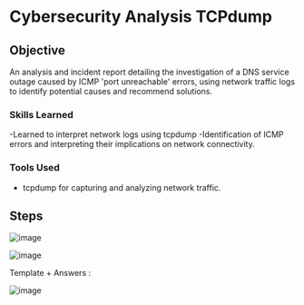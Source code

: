 # Cybersecurity Analysis TCPdump

## Objective

An analysis and incident report detailing the investigation of a DNS service outage caused by ICMP 'port unreachable' errors, using network traffic logs to identify potential causes and recommend solutions.

### Skills Learned

-Learned to interpret network logs using tcpdump
-Identification of ICMP errors and interpreting their implications on network connectivity.

### Tools Used

- tcpdump for capturing and analyzing network traffic.


## Steps

![image](https://github.com/user-attachments/assets/b040cfdf-6035-46ab-9200-d45298ddc0d4)

![image](https://github.com/user-attachments/assets/2007487f-6603-4921-bc11-6c42e8935b74)

Template + Answers :

![image](https://github.com/user-attachments/assets/986a57ab-0382-4cf0-9846-ba7c3e20d791)


